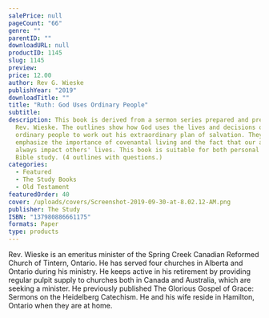 ```yaml
---
salePrice: null
pageCount: "66"
genre: ""
parentID: ""
downloadURL: null
productID: 1145
slug: 1145
preview:
price: 12.00
author: Rev G. Wieske
publishYear: "2019"
downloadTitle: ""
title: "Ruth: God Uses Ordinary People"
subtitle: 
description: This book is derived from a sermon series prepared and preached by
  Rev. Wieske. The outlines show how God uses the lives and decisions of
  ordinary people to work out his extraordinary plan of salvation. They
  emphasize the importance of covenantal living and the fact that our actions
  always impact others' lives. This book is suitable for both personal and group
  Bible study. (4 outlines with questions.)
categories:
  - Featured
  - The Study Books
  - Old Testament
featuredOrder: 40
cover: /uploads/covers/Screenshot-2019-09-30-at-8.02.12-AM.png
publisher: The Study
ISBN: "137980886661175"
formats: Paper
type: products
---
```

Rev. Wieske is an emeritus minister of the Spring Creek Canadian Reformed Church of Tintern, Ontario. He has served four churches in Alberta and Ontario during his ministry. He keeps active in his retirement by providing regular pulpit supply to churches both in Canada and Australia, which are seeking a minister. He previously published The Glorious Gospel of Grace: Sermons on the Heidelberg Catechism. He and his wife reside in Hamilton, Ontario when they are at home.